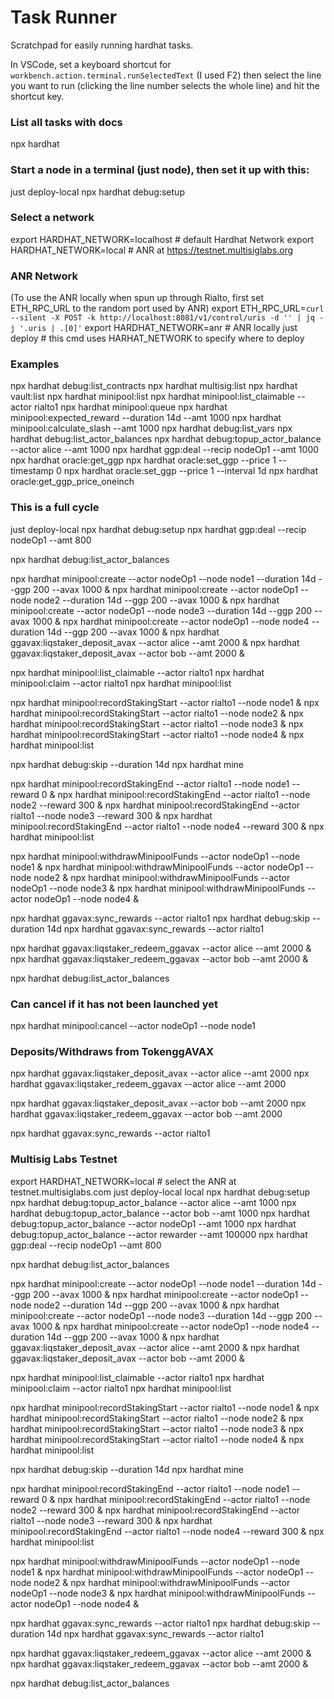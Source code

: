 # Task Runner

Scratchpad for easily running hardhat tasks.

In VSCode, set a keyboard shortcut for `workbench.action.terminal.runSelectedText` (I used F2) then select the line you want to run (clicking the line number selects the whole line) and hit the shortcut key.

### List all tasks with docs

npx hardhat

### Start a node in a terminal (just node), then set it up with this:

just deploy-local
npx hardhat debug:setup

### Select a network

export HARDHAT_NETWORK=localhost # default Hardhat Network
export HARDHAT_NETWORK=local # ANR at https://testnet.multisiglabs.org

### ANR Network

(To use the ANR locally when spun up through Rialto, first set ETH_RPC_URL to the random port used by ANR)
export ETH_RPC_URL=`curl --silent -X POST -k http://localhost:8081/v1/control/uris -d '' | jq -j '.uris | .[0]'`
export HARDHAT_NETWORK=anr # ANR locally
just deploy # this cmd uses HARHAT_NETWORK to specify where to deploy

### Examples

npx hardhat debug:list_contracts
npx hardhat multisig:list
npx hardhat vault:list
npx hardhat minipool:list
npx hardhat minipool:list_claimable --actor rialto1
npx hardhat minipool:queue
npx hardhat minipool:expected_reward --duration 14d --amt 1000
npx hardhat minipool:calculate_slash --amt 1000
npx hardhat debug:list_vars
npx hardhat debug:list_actor_balances
npx hardhat debug:topup_actor_balance --actor alice --amt 1000
npx hardhat ggp:deal --recip nodeOp1 --amt 1000
npx hardhat oracle:get_ggp
npx hardhat oracle:set_ggp --price 1 --timestamp 0
npx hardhat oracle:set_ggp --price 1 --interval 1d
npx hardhat oracle:get_ggp_price_oneinch

### This is a full cycle

just deploy-local
npx hardhat debug:setup
npx hardhat ggp:deal --recip nodeOp1 --amt 800

npx hardhat debug:list_actor_balances

npx hardhat minipool:create --actor nodeOp1 --node node1 --duration 14d --ggp 200 --avax 1000 &
npx hardhat minipool:create --actor nodeOp1 --node node2 --duration 14d --ggp 200 --avax 1000 &
npx hardhat minipool:create --actor nodeOp1 --node node3 --duration 14d --ggp 200 --avax 1000 &
npx hardhat minipool:create --actor nodeOp1 --node node4 --duration 14d --ggp 200 --avax 1000 &
npx hardhat ggavax:liqstaker_deposit_avax --actor alice --amt 2000 &
npx hardhat ggavax:liqstaker_deposit_avax --actor bob --amt 2000 &

npx hardhat minipool:list_claimable --actor rialto1
npx hardhat minipool:claim --actor rialto1
npx hardhat minipool:list

npx hardhat minipool:recordStakingStart --actor rialto1 --node node1 &
npx hardhat minipool:recordStakingStart --actor rialto1 --node node2 &
npx hardhat minipool:recordStakingStart --actor rialto1 --node node3 &
npx hardhat minipool:recordStakingStart --actor rialto1 --node node4 &
npx hardhat minipool:list

npx hardhat debug:skip --duration 14d
npx hardhat mine

npx hardhat minipool:recordStakingEnd --actor rialto1 --node node1 --reward 0 &
npx hardhat minipool:recordStakingEnd --actor rialto1 --node node2 --reward 300 &
npx hardhat minipool:recordStakingEnd --actor rialto1 --node node3 --reward 300 &
npx hardhat minipool:recordStakingEnd --actor rialto1 --node node4 --reward 300 &
npx hardhat minipool:list

npx hardhat minipool:withdrawMinipoolFunds --actor nodeOp1 --node node1 &
npx hardhat minipool:withdrawMinipoolFunds --actor nodeOp1 --node node2 &
npx hardhat minipool:withdrawMinipoolFunds --actor nodeOp1 --node node3 &
npx hardhat minipool:withdrawMinipoolFunds --actor nodeOp1 --node node4 &

npx hardhat ggavax:sync_rewards --actor rialto1
npx hardhat debug:skip --duration 14d
npx hardhat ggavax:sync_rewards --actor rialto1

npx hardhat ggavax:liqstaker_redeem_ggavax --actor alice --amt 2000 &
npx hardhat ggavax:liqstaker_redeem_ggavax --actor bob --amt 2000 &

npx hardhat debug:list_actor_balances

### Can cancel if it has not been launched yet

npx hardhat minipool:cancel --actor nodeOp1 --node node1

### Deposits/Withdraws from TokenggAVAX

npx hardhat ggavax:liqstaker_deposit_avax --actor alice --amt 2000
npx hardhat ggavax:liqstaker_redeem_ggavax --actor alice --amt 2000

npx hardhat ggavax:liqstaker_deposit_avax --actor bob --amt 2000
npx hardhat ggavax:liqstaker_redeem_ggavax --actor bob --amt 2000

npx hardhat ggavax:sync_rewards --actor rialto1

### Multisig Labs Testnet

export HARDHAT_NETWORK=local # select the ANR at testnet.multisiglabs.com
just deploy-local local
npx hardhat debug:setup
npx hardhat debug:topup_actor_balance --actor alice --amt 1000
npx hardhat debug:topup_actor_balance --actor bob --amt 1000
npx hardhat debug:topup_actor_balance --actor nodeOp1 --amt 1000
npx hardhat debug:topup_actor_balance --actor rewarder --amt 100000
npx hardhat ggp:deal --recip nodeOp1 --amt 800

npx hardhat debug:list_actor_balances

npx hardhat minipool:create --actor nodeOp1 --node node1 --duration 14d --ggp 200 --avax 1000 &
npx hardhat minipool:create --actor nodeOp1 --node node2 --duration 14d --ggp 200 --avax 1000 &
npx hardhat minipool:create --actor nodeOp1 --node node3 --duration 14d --ggp 200 --avax 1000 &
npx hardhat minipool:create --actor nodeOp1 --node node4 --duration 14d --ggp 200 --avax 1000 &
npx hardhat ggavax:liqstaker_deposit_avax --actor alice --amt 2000 &
npx hardhat ggavax:liqstaker_deposit_avax --actor bob --amt 2000 &

npx hardhat minipool:list_claimable --actor rialto1
npx hardhat minipool:claim --actor rialto1
npx hardhat minipool:list

npx hardhat minipool:recordStakingStart --actor rialto1 --node node1 &
npx hardhat minipool:recordStakingStart --actor rialto1 --node node2 &
npx hardhat minipool:recordStakingStart --actor rialto1 --node node3 &
npx hardhat minipool:recordStakingStart --actor rialto1 --node node4 &
npx hardhat minipool:list

npx hardhat debug:skip --duration 14d
npx hardhat mine

npx hardhat minipool:recordStakingEnd --actor rialto1 --node node1 --reward 0 &
npx hardhat minipool:recordStakingEnd --actor rialto1 --node node2 --reward 300 &
npx hardhat minipool:recordStakingEnd --actor rialto1 --node node3 --reward 300 &
npx hardhat minipool:recordStakingEnd --actor rialto1 --node node4 --reward 300 &
npx hardhat minipool:list

npx hardhat minipool:withdrawMinipoolFunds --actor nodeOp1 --node node1 &
npx hardhat minipool:withdrawMinipoolFunds --actor nodeOp1 --node node2 &
npx hardhat minipool:withdrawMinipoolFunds --actor nodeOp1 --node node3 &
npx hardhat minipool:withdrawMinipoolFunds --actor nodeOp1 --node node4 &

npx hardhat ggavax:sync_rewards --actor rialto1
npx hardhat debug:skip --duration 14d
npx hardhat ggavax:sync_rewards --actor rialto1

npx hardhat ggavax:liqstaker_redeem_ggavax --actor alice --amt 2000 &
npx hardhat ggavax:liqstaker_redeem_ggavax --actor bob --amt 2000 &

npx hardhat debug:list_actor_balances
